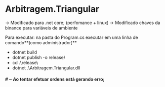 # Arbitragem.Triangular

-> Modificado para .net core; (perfomance + linux)
-> Modificado chaves da binance para variáveis de ambiente

Para executar:
na pasta do Program.cs executar em uma linha de comando**(como administrador)**
- dotnet build
- dotnet publish -o release/
- cd .\release\
- dotnet .\Arbitragem.Triangular.dll  




#### # ~ Ao tentar efetuar ordens está gerando erro;
